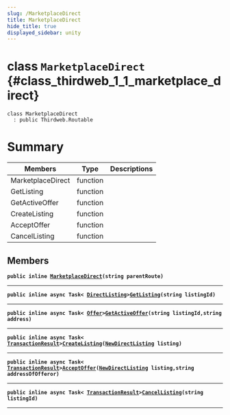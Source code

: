 ```yaml
---
slug: /MarketplaceDirect
title: MarketplaceDirect
hide_title: true
displayed_sidebar: unity
---
```


# class `MarketplaceDirect` {#class_thirdweb_1_1_marketplace_direct}

```
class MarketplaceDirect
  : public Thirdweb.Routable
```

# Summary

| Members           | Type     | Descriptions |
| ----------------- | -------- | ------------ |
| MarketplaceDirect | function |              |
| GetListing        | function |              |
| GetActiveOffer    | function |              |
| CreateListing     | function |              |
| AcceptOffer       | function |              |
| CancelListing     | function |              |

## Members

**`public inline `[`MarketplaceDirect`](#class_thirdweb_1_1_marketplace_direct_1a93737c9a97ff8881b93c30a5441d215c)`(string parentRoute)`**

---

**`public inline async Task< `[`DirectListing`](docs/unity/DirectListing.md#class_thirdweb_1_1_direct_listing)`>`[`GetListing`](#class_thirdweb_1_1_marketplace_direct_1aa3ed91c48d7897419c7ec5fdec6e9187)`(string listingId)`**

---

**`public inline async Task< `[`Offer`](docs/unity/Offer.md#struct_thirdweb_1_1_offer)`>`[`GetActiveOffer`](#class_thirdweb_1_1_marketplace_direct_1a117471f0a9328f6e6f7c7f5923f6eae2)`(string listingId,string address)`**

---

**`public inline async Task< `[`TransactionResult`](docs/unity/TransactionResult.md#class_thirdweb_1_1_transaction_result)`>`[`CreateListing`](#class_thirdweb_1_1_marketplace_direct_1ade422316cef05d00f543dfa52d62597f)`(`[`NewDirectListing`](docs/unity/NewDirectListing.md#class_thirdweb_1_1_new_direct_listing)` listing)`**

---

**`public inline async Task< `[`TransactionResult`](docs/unity/TransactionResult.md#class_thirdweb_1_1_transaction_result)`>`[`AcceptOffer`](#class_thirdweb_1_1_marketplace_direct_1ad5df866e9fd43db1a186665113ec914c)`(`[`NewDirectListing`](docs/unity/NewDirectListing.md#class_thirdweb_1_1_new_direct_listing)` listing,string addressOfOfferor)`**

---

**`public inline async Task< `[`TransactionResult`](docs/unity/TransactionResult.md#class_thirdweb_1_1_transaction_result)`>`[`CancelListing`](#class_thirdweb_1_1_marketplace_direct_1a39f1335cbc61ef7ced1b2c6ce1819fac)`(string listingId)`**

---
